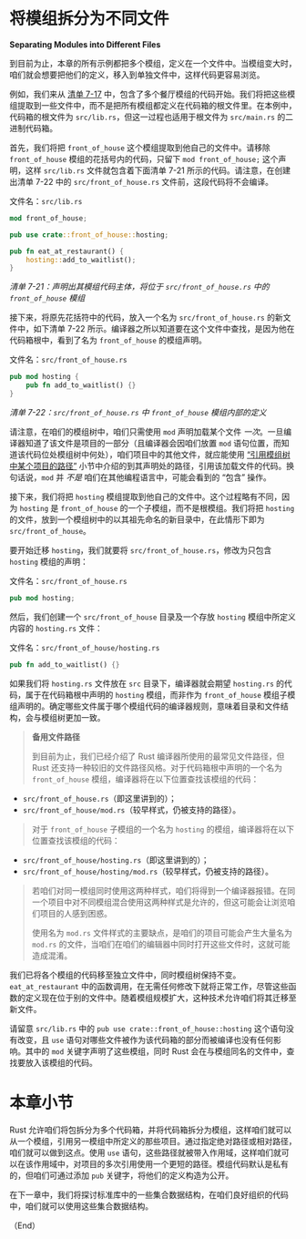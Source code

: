 # 将模组拆分为不同文件

**Separating Modules into Different Files**


到目前为止，本章的所有示例都把多个模组，定义在一个文件中。当模组变大时，咱们就会想要把他们的定义，移入到单独文件中，这样代码更容易浏览。

例如，我们来从 [清单 7-17](./the_use_keyword.md#listing-7-17) 中，包含了多个餐厅模组的代码开始。我们将把这些模组提取到一些文件中，而不是把所有模组都定义在代码箱的根文件里。在本例中，代码箱的根文件为 `src/lib.rs`，但这一过程也适用于根文件为 `src/main.rs` 的二进制代码箱。

首先，我们将把 `front_of_house` 这个模组提取到他自己的文件中。请移除 `front_of_house` 模组的花括号内的代码，只留下 `mod front_of_house;` 这个声明，这样 `src/lib.rs` 文件就包含着下面清单 7-21 所示的代码。请注意，在创建出清单 7-22 中的 `src/front_of_house.rs` 文件前，这段代码将不会编译。


文件名：`src/lib.rs`

```rust
mod front_of_house;

pub use crate::front_of_house::hosting;

pub fn eat_at_restaurant() {
    hosting::add_to_waitlist();
}
```

*清单 7-21：声明出其模组代码主体，将位于 `src/front_of_house.rs` 中的 `front_of_house` 模组*

接下来，将原先花括符中的代码，放入一个名为 `src/front_of_house.rs` 的新文件中，如下清单 7-22 所示。编译器之所以知道要在这个文件中查找，是因为他在代码箱根中，看到了名为 `front_of_house` 的模组声明。


文件名：`src/front_of_house.rs`

```rust
pub mod hosting {
    pub fn add_to_waitlist() {}
}
```

*清单 7-22：`src/front_of_house.rs` 中 `front_of_house` 模组内部的定义*

请注意，在咱们的模组树中，咱们只需使用 `mod` 声明加载某个文件 *一次*。一旦编译器知道了该文件是项目的一部分（且编译器会因咱们放置 `mod` 语句位置，而知道该代码位处模组树中何处），咱们项目中的其他文件，就应能使用 [“引用模组树中某个项目的路径”](./paths.md) 小节中介绍的到其声明处的路径，引用该加载文件的代码。换句话说，`mod` 并 *不是* 咱们在其他编程语言中，可能会看到的 “包含” 操作。

接下来，我们将把 `hosting` 模组提取到他自己的文件中。这个过程略有不同，因为 `hosting` 是 `front_of_house` 的一个子模组，而不是根模组。我们将把 `hosting` 的文件，放到一个模组树中的以其祖先命名的新目录中，在此情形下即为 `src/front_of_house`。

要开始迁移 `hosting`，我们就要将 `src/front_of_house.rs`，修改为只包含 `hosting` 模组的声明：

文件名：`src/front_of_house.rs`

```rust
pub mod hosting;
```

然后，我们创建一个 `src/front_of_house` 目录及一个存放 `hosting` 模组中所定义内容的 `hosting.rs` 文件：

文件名：`src/front_of_house/hosting.rs`

```rust
pub fn add_to_waitlist() {}
```

如果我们将 `hosting.rs` 文件放在 `src` 目录下，编译器就会期望 `hosting.rs` 的代码，属于在代码箱根中声明的 `hosting` 模组，而非作为 `front_of_house` 模组子模组声明的。确定哪些文件属于哪个模组代码的编译器规则，意味着目录和文件结构，会与模组树更加一致。

> **备用文件路径**
>
> 到目前为止，我们已经介绍了 Rust 编译器所使用的最常见文件路径，但 Rust 还支持一种较旧的文件路径风格。对于代码箱根中声明的一个名为 `front_of_house` 模组，编译器将在以下位置查找该模组的代码：

- `src/front_of_house.rs`（即这里讲到的）；
- `src/front_of_house/mod.rs`（较早样式，仍被支持的路径）。

> 对于 `front_of_house` 子模组的一个名为 `hosting` 的模组，编译器将在以下位置查找该模组的代码：

- `src/front_of_house/hosting.rs`（即这里讲到的）；
- `src/front_of_house/hosting/mod.rs`（较早样式，仍被支持的路径）。

> 若咱们对同一模组同时使用这两种样式，咱们将得到一个编译器报错。在同一个项目中对不同模组混合使用这两种样式是允许的，但这可能会让浏览咱们项目的人感到困惑。
>
> 使用名为 `mod.rs` 文件样式的主要缺点，是咱们的项目可能会产生大量名为 `mod.rs` 的文件，当咱们在咱们的编辑器中同时打开这些文件时，这就可能造成混淆。

我们已将各个模组的代码移至独立文件中，同时模组树保持不变。`eat_at_restaurant` 中的函数调用，在无需任何修改下就将正常工作，尽管这些函数的定义现在位于别的文件中。随着模组规模扩大，这种技术允许咱们将其迁移至新文件。

请留意 `src/lib.rs` 中的 `pub use crate::front_of_house::hosting` 这个语句没有改变，且 `use` 语句对哪些文件被作为该代码箱的部分而被编译也没有任何影响。其中的 `mod` 关键字声明了这些模组，同时 Rust 会在与模组同名的文件中，查找要放入该模组的代码。


# 本章小节

Rust 允许咱们将包拆分为多个代码箱，并将代码箱拆分为模组，这样咱们就可以从一个模组，引用另一模组中所定义的那些项目。通过指定绝对路径或相对路径，咱们就可以做到这点。使用 `use` 语句，这些路径就被带入作用域，这样咱们就可以在该作用域中，对项目的多次引用使用一个更短的路径。模组代码默认是私有的，但咱们可通过添加 `pub` 关键字，将他们的定义构造为公开。

在下一章中，我们将探讨标准库中的一些集合数据结构，在咱们良好组织的代码中，咱们就可以使用这些集合数据结构。


（End）


